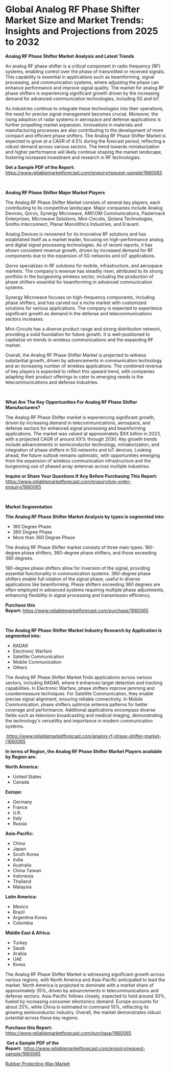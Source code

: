<p><h1>Global Analog RF Phase Shifter Market Size and Market Trends: Insights and Projections from 2025 to 2032</h1></p><p><strong>Analog RF Phase Shifter Market Analysis and Latest Trends</strong></p>
<p><p>An analog RF phase shifter is a critical component in radio frequency (RF) systems, enabling control over the phase of transmitted or received signals. This capability is essential in applications such as beamforming, signal processing, and communication systems, where adjusting the phase can enhance performance and improve signal quality. The market for analog RF phase shifters is experiencing significant growth driven by the increasing demand for advanced communication technologies, including 5G and IoT. </p><p>As industries continue to integrate these technologies into their operations, the need for precise signal management becomes crucial. Moreover, the rising adoption of radar systems in aerospace and defense applications is further propelling market expansion. Innovations in materials and manufacturing processes are also contributing to the development of more compact and efficient phase shifters. The Analog RF Phase Shifter Market is expected to grow at a CAGR of 4.5% during the forecast period, reflecting a robust demand across various sectors. The trend towards miniaturization and higher performance will likely continue shaping the market landscape, fostering increased investment and research in RF technologies.</p></p>
<p><strong>Get a Sample PDF of the Report:&nbsp;</strong> <a href="https://www.reliablemarketforecast.com/enquiry/request-sample/1660065?utm_campaign=3089&utm_medium=2&utm_source=Github&utm_content=ia&utm_term=29032025&utm_id=analog-rf-phase-shifter">https://www.reliablemarketforecast.com/enquiry/request-sample/1660065</a></p>
<p>&nbsp;</p>
<p><strong>Analog RF Phase Shifter Major Market Players</strong></p>
<p><p>The Analog RF Phase Shifter Market consists of several key players, each contributing to its competitive landscape. Major companies include Analog Devices, Qorvo, Synergy Microwave, AMCOM Communications, Pasternack Enterprises, Microwave Solutions, Mini-Circuits, Qotana Technologies, Smiths Interconnect, Planar Monolithics Industries, and Eravant.</p><p>Analog Devices is renowned for its innovative RF solutions and has established itself as a market leader, focusing on high-performance analog and digital signal processing technologies. As of recent reports, it has shown consistent revenue growth, driven by increased demand for RF components due to the expansion of 5G networks and IoT applications.</p><p>Qorvo specializes in RF solutions for mobile, infrastructure, and aerospace markets. The company's revenue has steadily risen, attributed to its strong portfolio in the burgeoning wireless sector, including the production of phase shifters essential for beamforming in advanced communication systems.</p><p>Synergy Microwave focuses on high-frequency components, including phase shifters, and has carved out a niche market with customized solutions for various applications. The company is expected to experience significant growth as demand in the defense and telecommunications sectors increases.</p><p>Mini-Circuits has a diverse product range and strong distribution network, providing a solid foundation for future growth. It is well-positioned to capitalize on trends in wireless communications and the expanding RF market.</p><p>Overall, the Analog RF Phase Shifter Market is projected to witness substantial growth, driven by advancements in communication technology and an increasing number of wireless applications. The combined revenue of key players is expected to reflect this upward trend, with companies adapting their product offerings to cater to emerging needs in the telecommunications and defense industries.</p></p>
<p>&nbsp;</p>
<p><strong>What Are The Key Opportunities For Analog RF Phase Shifter Manufacturers?</strong></p>
<p><p>The Analog RF Phase Shifter market is experiencing significant growth, driven by increasing demand in telecommunications, aerospace, and defense sectors for enhanced signal processing and beamforming applications. The market was valued at approximately $XX billion in 2023, with a projected CAGR of around XX% through 2030. Key growth trends include advancements in semiconductor technology, miniaturization, and integration of phase shifters in 5G networks and IoT devices. Looking ahead, the future outlook remains optimistic, with opportunities emerging from the expansion of wireless communication infrastructure and the burgeoning use of phased array antennas across multiple industries.</p></p>
<p><strong>Inquire or Share Your Questions If Any Before Purchasing This Report:</strong> <a href="https://www.reliablemarketforecast.com/enquiry/pre-order-enquiry/1660065?utm_campaign=3089&utm_medium=2&utm_source=Github&utm_content=ia&utm_term=29032025&utm_id=analog-rf-phase-shifter">https://www.reliablemarketforecast.com/enquiry/pre-order-enquiry/1660065</a></p>
<p>&nbsp;</p>
<p><strong>Market Segmentation</strong></p>
<p><strong>The Analog RF Phase Shifter Market Analysis by types is segmented into:</strong></p>
<p><ul><li>180 Degree Phase</li><li>360 Degree Phase</li><li>More than 360 Degree Phase</li></ul></p>
<p><p>The Analog RF Phase Shifter market consists of three main types: 180-degree phase shifters, 360-degree phase shifters, and those exceeding 360 degrees. </p><p>180-degree phase shifters allow for inversion of the signal, providing essential functionality in communication systems. 360-degree phase shifters enable full rotation of the signal phase, useful in diverse applications like beamforming. Phase shifters exceeding 360 degrees are often employed in advanced systems requiring multiple phase adjustments, enhancing flexibility in signal processing and transmission efficiency.</p></p>
<p><strong>Purchase this Report:&nbsp;</strong><a href="https://www.reliablemarketforecast.com/purchase/1660065?utm_campaign=3089&utm_medium=2&utm_source=Github&utm_content=ia&utm_term=29032025&utm_id=analog-rf-phase-shifter">https://www.reliablemarketforecast.com/purchase/1660065</a></p>
<p>&nbsp;</p>
<p><strong>The Analog RF Phase Shifter Market Industry Research by Application is segmented into:</strong></p>
<p><ul><li>RADAR</li><li>Electronic Warfare</li><li>Satellite Communication</li><li>Mobile Communication</li><li>Others</li></ul></p>
<p><p>The Analog RF Phase Shifter Market finds applications across various sectors, including RADAR, where it enhances target detection and tracking capabilities. In Electronic Warfare, phase shifters improve jamming and countermeasure techniques. For Satellite Communication, they enable precise signal alignment, ensuring reliable connectivity. In Mobile Communication, phase shifters optimize antenna patterns for better coverage and performance. Additional applications encompass diverse fields such as television broadcasting and medical imaging, demonstrating the technology's versatility and importance in modern communication systems.</p></p>
<p><a href="https://www.reliablemarketforecast.com/analog-rf-phase-shifter-market-r1660065?utm_campaign=3089&utm_medium=2&utm_source=Github&utm_content=ia&utm_term=29032025&utm_id=analog-rf-phase-shifter">&nbsp;https://www.reliablemarketforecast.com/analog-rf-phase-shifter-market-r1660065</a></p>
<p><strong>In terms of Region, the Analog RF Phase Shifter Market Players available by Region are:</strong></p>
<p>
    <p> <strong> North America: </strong>
        <ul>
            <li>United States</li>
            <li>Canada</li>
        </ul>
        </p> 
    <p> <strong> Europe: </strong>
        <ul>
            <li>Germany</li>
            <li>France</li>
            <li>U.K.</li>
            <li>Italy</li>
            <li>Russia</li>
        </ul>
        </p> 
    <p> <strong> Asia-Pacific: </strong>
        <ul>
            <li>China</li>
            <li>Japan</li>
            <li>South Korea</li>
            <li>India</li>
            <li>Australia</li>
            <li>China Taiwan</li>
            <li>Indonesia</li>
            <li>Thailand</li>
            <li>Malaysia</li>
        </ul>
        </p> 
    <p> <strong> Latin America: </strong>
        <ul>
            <li>Mexico</li>
            <li>Brazil</li>
            <li>Argentina Korea</li>
            <li>Colombia</li>
        </ul>
        </p> 
    <p> <strong> Middle East & Africa: </strong>
        <ul>
            <li>Turkey</li>
            <li>Saudi</li>
            <li>Arabia</li>
            <li>UAE</li>
            <li>Korea</li>
        </ul>
    </p>
    </p>
<p><p>The Analog RF Phase Shifter Market is witnessing significant growth across various regions, with North America and Asia-Pacific anticipated to lead the market. North America is projected to dominate with a market share of approximately 35%, driven by advancements in telecommunications and defense sectors. Asia-Pacific follows closely, expected to hold around 30%, fueled by increasing consumer electronics demand. Europe accounts for about 25%, while China is estimated to command 10%, reflecting its growing semiconductor industry. Overall, the market demonstrates robust potential across these key regions.</p></p>
<p><strong>Purchase this Report: </strong><a href="https://www.reliablemarketforecast.com/purchase/1660065?utm_campaign=3089&utm_medium=2&utm_source=Github&utm_content=ia&utm_term=29032025&utm_id=analog-rf-phase-shifter">https://www.reliablemarketforecast.com/purchase/1660065</a></p>
<p>&nbsp;<strong>Get a Sample PDF of the Report:&nbsp;&nbsp;</strong><a href="https://www.reliablemarketforecast.com/enquiry/request-sample/1660065?utm_campaign=3089&utm_medium=2&utm_source=Github&utm_content=ia&utm_term=29032025&utm_id=analog-rf-phase-shifter">https://www.reliablemarketforecast.com/enquiry/request-sample/1660065</a></p>
<p><strong></strong></p>
<p><p><a href="https://github.com/zitanebeibit9/Market-Research-Report-List-1/blob/main/rubber-protecting-wax-market.md?utm_campaign=3089&utm_medium=2&utm_source=Github&utm_content=ia&utm_term=29032025&utm_id=analog-rf-phase-shifter">Rubber Protecting Wax Market</a></p></p>